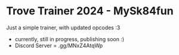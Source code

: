 # Trove Trainer 2024 - MySk84fun
Just a simple trainer, with updated opcodes :3
* currently, still in progress, publishing soon :)
* Discord Server = .gg/MNxZ4AtqWp

